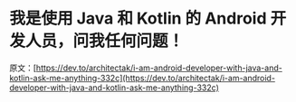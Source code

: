 # 我是使用 Java 和 Kotlin 的 Android 开发人员，问我任何问题！

原文：[https://dev.to/architectak/i-am-android-developer-with-java-and-kotlin-ask-me-anything-332c](https://dev.to/architectak/i-am-android-developer-with-java-and-kotlin-ask-me-anything-332c)